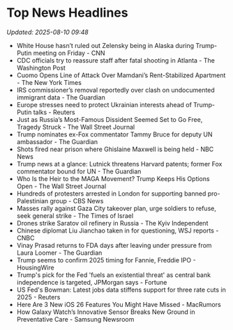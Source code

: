 # Top News Headlines

_Updated: 2025-08-10 09:48_

- White House hasn’t ruled out Zelensky being in Alaska during Trump-Putin meeting on Friday - CNN
- CDC officials try to reassure staff after fatal shooting in Atlanta - The Washington Post
- Cuomo Opens Line of Attack Over Mamdani’s Rent-Stabilized Apartment - The New York Times
- IRS commissioner’s removal reportedly over clash on undocumented immigrant data - The Guardian
- Europe stresses need to protect Ukrainian interests ahead of Trump-Putin talks - Reuters
- Just as Russia’s Most-Famous Dissident Seemed Set to Go Free, Tragedy Struck - The Wall Street Journal
- Trump nominates ex-Fox commentator Tammy Bruce for deputy UN ambassador - The Guardian
- Shots fired near prison where Ghislaine Maxwell is being held - NBC News
- Trump news at a glance: Lutnick threatens Harvard patents; former Fox commentator bound for UN - The Guardian
- Who Is the Heir to the MAGA Movement? Trump Keeps His Options Open - The Wall Street Journal
- Hundreds of protesters arrested in London for supporting banned pro-Palestinian group - CBS News
- Masses rally against Gaza City takeover plan, urge soldiers to refuse, seek general strike - The Times of Israel
- Drones strike Saratov oil refinery in Russia - The Kyiv Independent
- Chinese diplomat Liu Jianchao taken in for questioning, WSJ reports - CNBC
- Vinay Prasad returns to FDA days after leaving under pressure from Laura Loomer - The Guardian
- Trump seems to confirm 2025 timing for Fannie, Freddie IPO - HousingWire
- Trump's pick for the Fed 'fuels an existential threat' as central bank independence is targeted, JPMorgan says - Fortune
- US Fed's Bowman: Latest jobs data stiffens support for three rate cuts in 2025 - Reuters
- Here Are 3 New iOS 26 Features You Might Have Missed - MacRumors
- How Galaxy Watch’s Innovative Sensor Breaks New Ground in Preventative Care - Samsung Newsroom